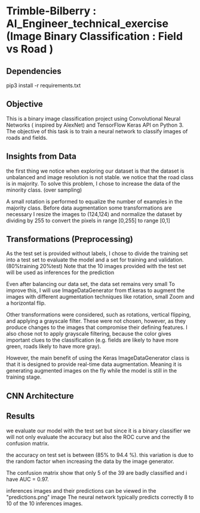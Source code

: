 # Trimble-Bilberry : AI_Engineer_technical_exercise (Image Binary Classification : Field vs Road )
## Dependencies
pip3 install -r requirements.txt
## Objective

This is a binary image classification project using Convolutional Neural Networks ( inspired by AlexNet) and TensorFlow Keras API on Python 3.
The objective of this task is to train a neural network to classify images of roads and fields.


## Insights from Data

the first thing we notice when exploring our dataset is that the dataset is unbalanced and image resolution is not stable.
we notice that the road class is in majority. To solve this problem, I chose to increase the data of the minority class. (over sampling)

A small rotation is performed to equalize the number of examples in the majority class.
Before data augmentation some transformations are necessary I resize the images to (124,124) and normalize the dataset by dividing by 255 to convert the pixels in range [0,255] to range [0,1]

## Transformations (Preprocessing)

As the test set is provided without labels, I chose to divide the training set into a test set to evaluate the model and a set for training and validation.
(80%training 20%test) Note that the 10 images provided with the test set will be used as inferences for the prediction

Even after balancing our data set, the data set remains very small
To improve this, I will use ImageDataGenerator from tf.keras to augment the images with different augmentation techniques like rotation, small Zoom and a horizontal flip.


Other transformations were considered, such as rotations, vertical flipping, and applying a grayscale filter. These were not chosen, however, as they produce changes to the images that compromise their defining features. I also chose not to apply grayscale filtering, because the color gives important clues to the classification (e.g. fields are likely to have more green, roads likely to have more gray).


However, the main benefit of using the Keras ImageDataGenerator class is that it is designed to provide real-time data augmentation. Meaning it is generating augmented images on the fly while the model is still in the training stage.









## CNN Architecture













## Results

we evaluate our model with the test set but since it is a binary classifier we will not only evaluate the accuracy but also the ROC curve and the confusion matrix.

the accuracy on test set is between (85% to 94.4 %). this variation is due to the random factor when increasing the data by the image generator.

The confusion matrix show that only 5 of the 39 are badly classified and i have AUC = 0.97.

inferences images and their predictions can be viewed in the "predictions.png" image The neural network typically predicts correctly 8 to 10 of the 10 inferences images.

